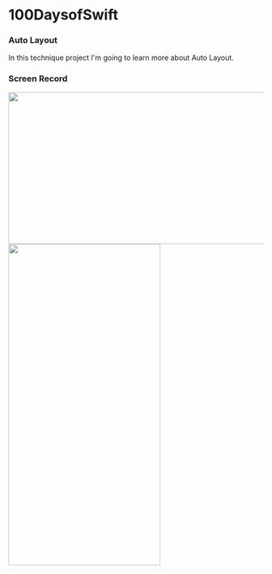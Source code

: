 # 100DaysofSwift
### Auto Layout
In this technique project I'm going to learn more about Auto Layout.
### Screen Record
<img src="https://user-images.githubusercontent.com/100798803/161397806-68c10da5-440e-4fec-91a4-fc4430d473bd.png" width="635" height="300"/>
<img src="https://user-images.githubusercontent.com/100798803/161397807-36eef13d-c4d7-478c-b2bb-9eeccd7c9c66.png" width="300" height="635"/>
